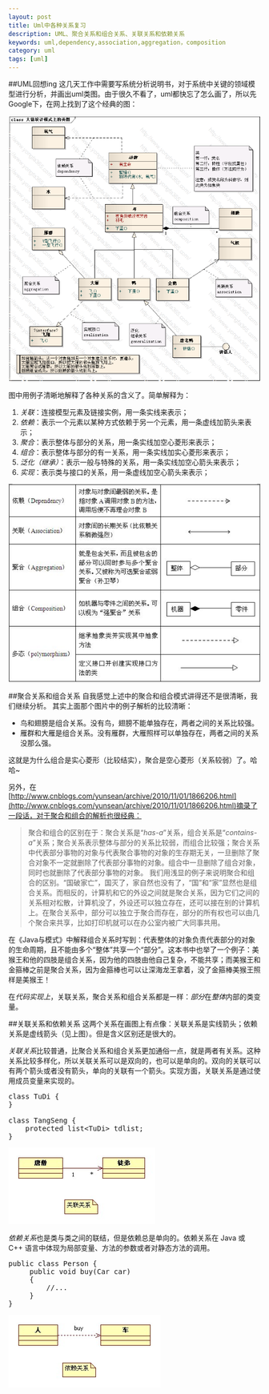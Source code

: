 ```yaml
---
layout: post
title: Uml中各种关系复习
description: UML、聚合关系和组合关系、关联关系和依赖关系
keywords: uml,dependency,association,aggregation，composition
category: uml
tags: [uml]
---
```


##UML回想ing
这几天工作中需要写系统分析说明书，对于系统中关键的领域模型进行分析，并画出uml类图。由于很久不看了，uml都快忘了怎么画了，所以先Google下，在网上找到了这个经典的图：

![2012-05-05-pattern_uml](/assets/images/2012-05-05-pattern_uml.PNG)

图中用例子清晰地解释了各种关系的含义了。简单解释为：

1. *关联*：连接模型元素及链接实例，用一条实线来表示；  
2. *依赖*：表示一个元素以某种方式依赖于另一个元素，用一条虚线加箭头来表示；  
3. *聚合*：表示整体与部分的关系，用一条实线加空心菱形来表示；  
4. *组合*：表示整体与部分的有一关系，用一条实线加实心菱形来表示；  
5. *泛化（继承）*：表示一般与特殊的关系，用一条实线加空心箭头来表示；  
6. *实现*：表示类与接口的关系，用一条虚线加空心箭头来表示；  

![2012-05-05-pattern_uml_explain](/assets/images/2012-05-05-pattern_uml_explain.jpg)


##聚合关系和组合关系
自我感觉上述中的聚合和组合模式讲得还不是很清晰，我们继续分析。
其实上面那个图片中的例子解析的比较清晰：

- 鸟和翅膀是组合关系。没有鸟，翅膀不能单独存在，两者之间的关系比较强。
- 雁群和大雁是组合关系。没有雁群，大雁照样可以单独存在，两者之间的关系没那么强。

这就是为什么组合是实心菱形（比较结实），聚合是空心菱形（关系较弱）了。哈哈~

另外，在[http://www.cnblogs.com/yunsean/archive/2010/11/01/1866206.html](http://www.cnblogs.com/yunsean/archive/2010/11/01/1866206.html)摘录了一段话，对于聚合和组合的解析也很经典：

>聚合和组合的区别在于：聚合关系是“*has-a*”关系，组合关系是“*contains-a*”关系；聚合关系表示整体与部分的关系比较弱，而组合比较强；聚合关系中代表部分事物的对象与代表聚合事物的对象的生存期无关，一旦删除了聚合对象不一定就删除了代表部分事物的对象。组合中一旦删除了组合对象，同时也就删除了代表部分事物的对象。
>我们用浅显的例子来说明聚合和组合的区别。“国破家亡”，国灭了，家自然也没有了，“国”和“家”显然也是组合关系。而相反的，计算机和它的外设之间就是聚合关系，因为它们之间的关系相对松散，计算机没了，外设还可以独立存在，还可以接在别的计算机上。在聚合关系中，部分可以独立于聚合而存在，部分的所有权也可以由几个聚合来共享，比如打印机就可以在办公室内被广大同事共用。


在《Java与模式》中解释组合关系时写到：代表整体的对象负责代表部分的对象的生命周期，且不能由多个“整体”共享一个“部分”。这本书中也举了一个例子：美猴王和他的四肢是组合关系，因为他的四肢由他自己复杂，不能共享；而美猴王和金箍棒之前是聚合关系，因为金箍棒也可以让深海龙王拿着，没了金箍棒美猴王照样是美猴王！

在*代码实现上*，关联关系，聚合关系和组合关系都是一样：*部分*在*整体*内部的类变量。


##关联关系和依赖关系
这两个关系在画图上有点像：关联关系是实线箭头；依赖关系是虚线箭头（见上图）。但是含义区别还是很大的。

*关联关系*比较普通，比聚合关系和组合关系更加通俗一点，就是两者有关系。这种关系比较多样化，所以关联关系可以是双向的，也可以是单向的。双向的关联可以有两个箭头或者没有箭头，单向的关联有一个箭头。实现方面，关联关系是通过使用成员变量来实现的。
<pre class="brush: java">
class TuDi {
}

class TangSeng {
	protected list&lt;TuDi> tdlist;
}
</pre>
![2012-05-05-uml-association](/assets/images/2012-05-05-uml-association.jpg)

*依赖关系*也是类与类之间的联结，但是依赖总是单向的。依赖关系在 Java 或 C++ 语言中体现为局部变量、方法的参数或者对静态方法的调用。
<pre class="brush: java">
public class Person {
     public void buy(Car car) 
     {
         //...
     }
}
</pre>
![2012-05-05-uml-dependency](/assets/images/2012-05-05-uml-dependency.jpg)
